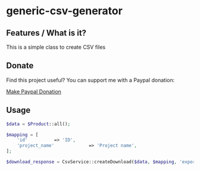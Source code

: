 # generic-csv-generator

## Features / What is it?

This is a simple class to create CSV files

## Donate

Find this project useful? You can support me with a Paypal donation:

[Make Paypal Donation](https://www.paypal.com/donate/?hosted_button_id=2XCS6R3CTC5BA)

## Usage

```php
$data = $Product::all();

$mapping = [
    'id'          => 'ID',
    'project_name'             => 'Project name',
];

$download_response = CsvService::createDownload($data, $mapping, 'export.csv');
```
